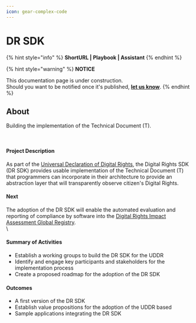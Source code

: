 ```yaml
---
icon: gear-complex-code
---
```


# DR SDK

{% hint style="info" %}
**ShortURL | Playbook | Assistant**
{% endhint %}

{% hint style="warning" %}
**NOTICE**

This documentation page is under construction.\
Should you want to be notified once it's published, [**let us know**](https://tiof.click/TIOFTarianUpdatesService).
{% endhint %}

## About

Building the implementation of the Technical Document (T).

[\
](https://opencollective.com/uddr/projects/digital-rights-sdk#category-ABOUT)



#### **Project Description**

As part of the [Universal Declaration of Digital Rights](https://opencollective.com/uddr), the Digital Rights SDK (DR SDK) provides usable implementation of the Technical Document (T) that programmers can incorporate in their architecture to provide an abstraction layer that will transparently observe citizen's Digital Rights.\
&#x20;

#### **Next**

The adoption of the DR SDK will enable the automated evaluation and reporting of compliance by software into the [Digital Rights Impact Assessment Global Registry](https://opencollective.com/dria-global-registry). \
\


#### **Summary of Activities**

* Establish a working groups to build the DR SDK for the UDDR
* Identify and engage key participants and stakeholders for the implementation process
* Create a proposed roadmap for the adoption of the DR SDK

#### **Outcomes**

* A first version of the DR SDK
* Establish value propositions for the adoption of the UDDR based
* Sample applications integrating the DR SDK



